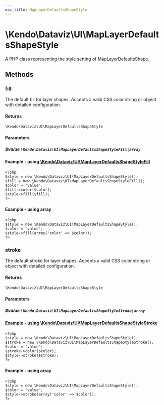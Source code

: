 ```yaml
---
nav_title: MapLayerDefaultsShapeStyle
---
```


# \Kendo\Dataviz\UI\MapLayerDefaultsShapeStyle

A PHP class representing the style setting of MapLayerDefaultsShape.


## Methods

### fill

The default fill for layer shapes.
Accepts a valid CSS color string or object with detailed configuration.

#### Returns
`\Kendo\Dataviz\UI\MapLayerDefaultsShapeStyle`

#### Parameters

##### $value `\Kendo\Dataviz\UI\MapLayerDefaultsShapeStyleFill|array`


#### Example - using [\Kendo\Dataviz\UI\MapLayerDefaultsShapeStyleFill](/kendo-ui/api/wrappers/php/Kendo/Dataviz/UI/MapLayerDefaultsShapeStyleFill)
    <?php
    $style = new \Kendo\Dataviz\UI\MapLayerDefaultsShapeStyle();
    $fill = new \Kendo\Dataviz\UI\MapLayerDefaultsShapeStyleFill();
    $color = 'value';
    $fill->color($color);
    $style->fill($fill);
    ?>

#### Example - using array

    <?php
    $style = new \Kendo\Dataviz\UI\MapLayerDefaultsShapeStyle();
    $color = 'value';
    $style->fill(array('color' => $color));
    ?>

### stroke

The default stroke for layer shapes.
Accepts a valid CSS color string or object with detailed configuration.

#### Returns
`\Kendo\Dataviz\UI\MapLayerDefaultsShapeStyle`

#### Parameters

##### $value `\Kendo\Dataviz\UI\MapLayerDefaultsShapeStyleStroke|array`


#### Example - using [\Kendo\Dataviz\UI\MapLayerDefaultsShapeStyleStroke](/kendo-ui/api/wrappers/php/Kendo/Dataviz/UI/MapLayerDefaultsShapeStyleStroke)
    <?php
    $style = new \Kendo\Dataviz\UI\MapLayerDefaultsShapeStyle();
    $stroke = new \Kendo\Dataviz\UI\MapLayerDefaultsShapeStyleStroke();
    $color = 'value';
    $stroke->color($color);
    $style->stroke($stroke);
    ?>

#### Example - using array

    <?php
    $style = new \Kendo\Dataviz\UI\MapLayerDefaultsShapeStyle();
    $color = 'value';
    $style->stroke(array('color' => $color));
    ?>

